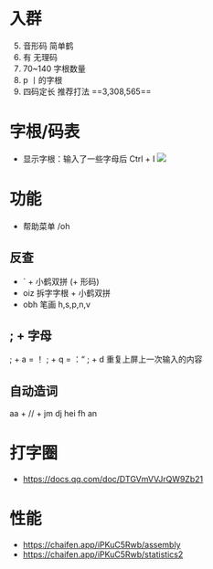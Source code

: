 # 入群
 5. 音形码    简单鹤
13. 有        无理码
19. 70~140    字根数量
47. p         丨的字根
57. 四码定长  推荐打法
==3,308,565==

# 字根/码表
- 显示字根：输入了一些字母后 Ctrl + I
![](https://flauver.github.io/jdh/assets/zgt.DkCNqzi1.png)

# 功能
- 帮助菜单 /oh

## 反查
  - ` + 小鹤双拼 (+ 形码)
  - oiz 拆字字根 + 小鹤双拼
  - obh 笔画 h,s,p,n,v

## ; + 字母
  ; + a = ！
  ; + q = ：“
  ; + d 重复上屏上一次输入的内容
 
## 自动造词
  aa + // + jm dj hei fh an

# 打字圈
- https://docs.qq.com/doc/DTGVmVVJrQW9Zb21

# 性能
- https://chaifen.app/iPKuC5Rwb/assembly
- https://chaifen.app/iPKuC5Rwb/statistics2